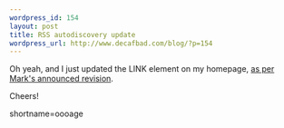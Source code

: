 ```yaml
--- 
wordpress_id: 154
layout: post
title: RSS autodiscovery update
wordpress_url: http://www.decafbad.com/blog/?p=154
---
```

<p>Oh yeah, and I just updated the LINK element on my homepage, <a href="http://diveintomark.org/archives/2002/06/02.html#important_change_to_the_link_tag">as per Mark's announced revision</a>.</p>
<p>Cheers!</p>
<!--more-->
shortname=oooage
